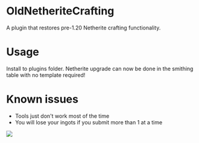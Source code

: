 # OldNetheriteCrafting
A plugin that restores pre-1.20 Netherite crafting functionality.
# Usage
Install to plugins folder. Netherite upgrade can now be done in the smithing table with no template required!  
# Known issues
* Tools just don't work most of the time
* You will lose your ingots if you submit more than 1 at a time
  
![](https://i.postimg.cc/KYn2D40R/Sequence-05.gif)
